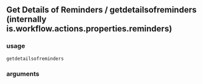 
## Get Details of Reminders / getdetailsofreminders (internally is.workflow.actions.properties.reminders)


### usage
`getdetailsofreminders `

### arguments


